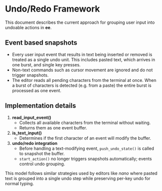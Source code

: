 # Undo/Redo Framework

This document describes the current approach for grouping user input into undoable actions in **ee**.

## Event based snapshots

- Every user input event that results in text being inserted or removed is treated as a single undo unit. This includes pasted text, which arrives in one burst, and single key presses.
- Non-text commands such as cursor movement are ignored and do not trigger snapshots.
- The editor reads all pending characters from the terminal at once. When a burst of characters is detected (e.g. from a paste) the entire burst is processed as one event.

## Implementation details

1. **read_input_event()**
   - Collects all available characters from the terminal without waiting.
   - Returns them as one event buffer.
2. **is_text_input()**
   - Determines if the first character of an event will modify the buffer.
3. **undo/redo integration**
   - Before handling a text-modifying event, `push_undo_state()` is called to snapshot the buffer.
   - `start_action()` no longer triggers snapshots automatically; events control undo grouping.

This model follows similar strategies used by editors like *nano* where pasted text is grouped into a single undo step while preserving per-key undo for normal typing.
